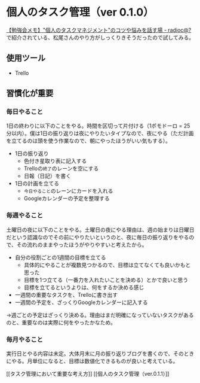 # 個人のタスク管理（ver 0.1.0）

[【勉強会メモ】"個人のタスクマネジメント"のコツや悩みを話す場 - radioc@?](https://radiocat.hatenablog.com/entry/2018/04/06/000000)で紹介されている、松尾さんのやり方がしっくりきそうだったので試してみる。

## 使用ツール

- Trello

## 習慣化が重要

### 毎日やること

1日の終わりに以下のことをやる。時間を区切って片付ける（1ポモドーロ = 25分以内）。僕は1日の振り返りは夜にやりたいタイプなので、夜にやる（ただ計画を立てるのは頭を使う作業なので、朝にやったほうがいい気もする）。

- 1日の振り返り
  - 色付き星取り表に記入する
  - Trelloの`終了`のレーンを空にする
  - 日報（日記）を書く
- 1日の計画を立てる
  - `今日やること`のレーンにカードを入れる
  - Googleカレンダーの予定を整理する

### 毎週やること

土曜日の夜に以下のことをやる。土曜日の夜にやる理由は、週の始まりは日曜日だという認識なのでその前にやりたいというのと、夜に毎日の振り返りをやるので、その流れのままやったほうがやりやすいと考えたから。

- 自分の役割ごとの1週間の目標を立てる
  - 具体的にやることが複数見つかるので、目標は立てなくても良いかもと思った
  - 目標を1つ立てる（一番力を入れたいことを決める）とかで良いと思う
  - 目標を立てるというよりは、何をするか決める感じ
- 一週間の重要なタスクを、Trelloに書き出す
- 一週間の予定を、ざっくりGoogleカレンダーに記入する

→週ごとの予定はざっくり決める。理由はまだ明確になっていないタスクがあるのと、重要なのは実際に何をやったかなため。

### 毎月やること

実行日とやる内容は未定。大体月末に月の振り返りブログを書くので、そのときにやる。月単位になると、目標は数値化できるものが良いと考えている。

[[タスク管理において重要な考え方]]
[[個人のタスク管理（ver.0.1.1）]]